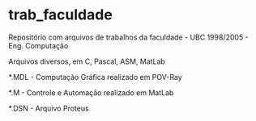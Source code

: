 # trab_faculdade
Repositório com arquivos de trabalhos da faculdade - UBC 1998/2005 - Eng. Computação

Arquivos diversos, em C, Pascal, ASM, MatLab

*.MDL - Computação Gráfica realizado em POV-Ray

*.M - Controle e Automação realizado em MatLab

*.DSN - Arquivo Proteus
